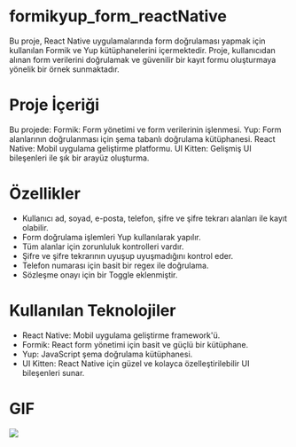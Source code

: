 # formikyup_form_reactNative
Bu proje, React Native uygulamalarında form doğrulaması yapmak için kullanılan Formik ve Yup kütüphanelerini içermektedir. Proje, kullanıcıdan alınan form verilerini doğrulamak ve güvenilir bir kayıt formu oluşturmaya yönelik bir örnek sunmaktadır.

# Proje İçeriği
Bu projede:
Formik: Form yönetimi ve form verilerinin işlenmesi.
Yup: Form alanlarının doğrulanması için şema tabanlı doğrulama kütüphanesi.
React Native: Mobil uygulama geliştirme platformu.
UI Kitten: Gelişmiş UI bileşenleri ile şık bir arayüz oluşturma.

# Özellikler
- Kullanıcı ad, soyad, e-posta, telefon, şifre ve şifre tekrarı alanları ile kayıt olabilir.
- Form doğrulama işlemleri Yup kullanılarak yapılır.
- Tüm alanlar için zorunluluk kontrolleri vardır.
- Şifre ve şifre tekrarının uyuşup uyuşmadığını kontrol eder.
- Telefon numarası için basit bir regex ile doğrulama.
- Sözleşme onayı için bir Toggle eklenmiştir.

# Kullanılan Teknolojiler
- React Native: Mobil uygulama geliştirme framework'ü.
- Formik: React form yönetimi için basit ve güçlü bir kütüphane.
- Yup: JavaScript şema doğrulama kütüphanesi.
- UI Kitten: React Native için güzel ve kolayca özelleştirilebilir UI bileşenleri sunar.

# GIF

![](src/formikyupform.gif)
